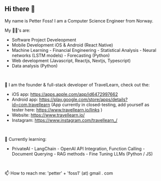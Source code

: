 ## Hi there 👋

My name is Petter Foss! I am a Computer Science Engineer from Norway. 

My 💪🏼's are: 
- Software Project Develeopment
- Mobile Development iOS & Android (React Native)
- Machine Learning - Financial Engineering - Statistical Analysis - Neural networks (LSTM models) - Forecasting (Python)
- Web development (Javascript, Reactjs, Nextjs, Typescript)
- Data analysis (Python)

<br />

🔭 I am the founder & full-stack developer of TravelLearn, check out the:
- iOS app: https://apps.apple.com/app/id6472997662
- Android app: https://play.google.com/store/apps/details?id=com.travellearn (App currently in closed-testing, add yourself as tester here: https://www.travellearn.io/links )
- Website: https://www.travellearn.io/
- Instagram: https://www.instagram.com/travellearn_/


<br />

🌱 Currently learning:
 - PrivateAI - LangChain - OpenAI API Integration, Function Calling - Document Querying - RAG methods - Fine Tuning LLMs (Python / JS)
<br />

 📫 How to reach me: 'petter' + 'foss1' (at) gmail . com


<!--
**pefo0112/pefo0112** is a ✨ _special_ ✨ repository because its `README.md` (this file) appears on your GitHub profile.

 Here are some ideas to get you started:

- 🔭 I’m currently working on ...
- 🌱 I’m currently learning ...
- 👯 I’m looking to collaborate on ...
- 🤔 I’m looking for help with ...
- 💬 Ask me about ...
- 📫 How to reach me: ...
- 😄 Pronouns: ...
- ⚡ Fun fact: ...

-->
